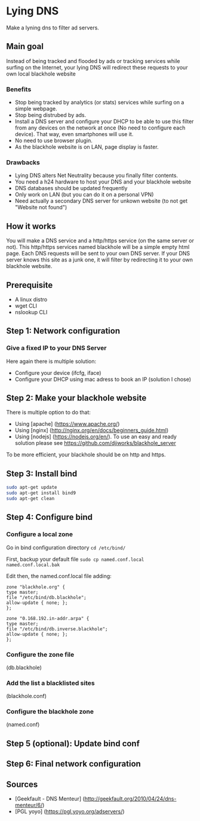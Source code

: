 # Lying DNS
Make a lyning dns to filter ad servers.

## Main goal
Instead of being tracked and flooded by ads or tracking services while surfing on the Internet, your lying DNS will redirect these requests to your own local blackhole website

### Benefits
- Stop being tracked by analytics (or stats) services while surfing on a simple webpage.
- Stop being distrubed by ads.
- Install a DNS server and configure your DHCP to be able to use this filter from any devices on the network at once (No need to configure each device). That way, even smartphones will use it.
- No need to use browser plugin.
- As the blackhole website is on LAN, page display is faster.

### Drawbacks
- Lying DNS alters Net Neutrality because you finally filter contents.
- You need a h24 hardware to host your DNS and your blackhole website
- DNS databases should be updated frequently
- Only work on LAN (but you can do it on a personal VPN)
- Need actually a secondary DNS server for unkown website (to not get "Website not found")

## How it works
You will make a DNS service and a http/https service (on the same server or not). This http/https services named blackhole will be a simple empty html page.
Each DNS requests will be sent to your own DNS server. If your DNS server knows this site as a junk one, it will filter by redirecting it to your own blackhole website.

## Prerequisite
- A linux distro
- wget CLI
- nslookup CLI

## Step 1: Network configuration
### Give a fixed IP to your DNS Server
Here again there is multiple solution:
- Configure your device (ifcfg, iface)
- Configure your DHCP using mac adress to book an IP (solution I chose)

## Step 2: Make your blackhole website
There is multiple option to do that:
- Using [apache] (https://www.apache.org/)
- Using [nginx] (http://nginx.org/en/docs/beginners_guide.html)
- Using [nodejs] (https://nodejs.org/en/). To use an easy and ready solution please see https://github.com/djiworks/blackhole_server

To be more efficient, your blackhole should be on http and https.

## Step 3: Install bind
```bash 
sudo apt-get update
sudo apt-get install bind9
sudo apt-get clean
```

## Step 4: Configure bind
### Configure a local zone
Go in bind configuration directory `cd /etc/bind/`

First, backup your default file `sudo cp named.conf.local named.conf.local.bak`

Edit then, the named.conf.local file adding:
```
zone "blackhole.org" {
type master;
file "/etc/bind/db.blackhole";
allow-update { none; };
};

zone "0.168.192.in-addr.arpa" {
type master;
file "/etc/bind/db.inverse.blackhole";
allow-update { none; };
};
```
### Configure the zone file
(db.blackhole)

### Add the list a blacklisted sites
(blackhole.conf)

### Configure the blackhole zone
(named.conf)

## Step 5 (optional): Update bind conf
## Step 6: Final network configuration

## Sources
- [Geekfault - DNS Menteur] (http://geekfault.org/2010/04/24/dns-menteur/6/)
- [PGL yoyo] (https://pgl.yoyo.org/adservers/)
